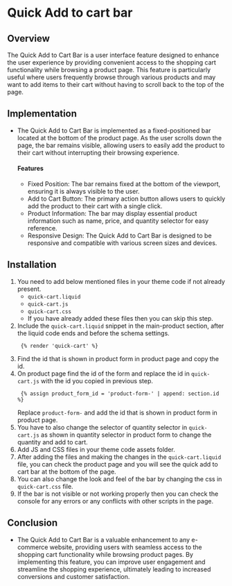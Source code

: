 # Quick Add to cart bar

## Overview

The Quick Add to Cart Bar is a user interface feature designed to enhance the user experience by providing convenient access to the shopping cart functionality while browsing a product page. This feature is particularly useful where users frequently browse through various products and may want to add items to their cart without having to scroll back to the top of the page.

## Implementation

- The Quick Add to Cart Bar is implemented as a fixed-positioned bar located at the bottom of the product page. As the user scrolls down the page, the bar remains visible, allowing users to easily add the product to their cart without interrupting their browsing experience.
  #### Features
    - Fixed Position: The bar remains fixed at the bottom of the viewport, ensuring it is always visible to the user.
    - Add to Cart Button: The primary action button allows users to quickly add the product to their cart with a single click.
    - Product Information: The bar may display essential product information such as name, price, and quantity selector for easy reference.
    - Responsive Design: The Quick Add to Cart Bar is designed to be responsive and compatible with various screen sizes and devices.

## Installation
1. You need to add below mentioned files in your theme code if not already present.
   - `quick-cart.liquid`
   - `quick-cart.js`
   - `quick-cart.css`
   - If you have already added these files then you can skip this step.
2. Include the `quick-cart.liquid` snippet in the main-product section, after the liquid code ends and before the schema settings.
   ```liquid
    {% render 'quick-cart' %}
   ```
3. Find the id that is shown in product form in product page and copy the id.
4. On product page find the id of the form and replace the id in `quick-cart.js` with the id you copied in previous step.
   ```liquid
    {% assign product_form_id = 'product-form-' | append: section.id %}
   ```
   Replace `product-form-` and add the id that is shown in product form in product page.
5. You have to also change the selector of quantity selector in `quick-cart.js` as shown in quantity selector in product form to change the quantity and add to cart.
6. Add JS and CSS files in your theme code assets folder.
7. After adding the files and making the changes in the `quick-cart.liquid` file, you can check the product page and you will see the quick add to cart bar at the bottom of the page.
8. You can also change the look and feel of the bar by changing the css in `quick-cart.css` file.
9. If the bar is not visible or not working properly then you can check the console for any errors or any conflicts with other scripts in the page.

## Conclusion

- The Quick Add to Cart Bar is a valuable enhancement to any e-commerce website, providing users with seamless access to the shopping cart functionality while browsing product pages. By implementing this feature, you can improve user engagement and streamline the shopping experience, ultimately leading to increased conversions and customer satisfaction.

